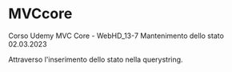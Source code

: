 # MVCcore
Corso Udemy MVC Core - WebHD_13-7 Mantenimento dello stato
02.03.2023

Attraverso l'inserimento dello stato nella querystring.
